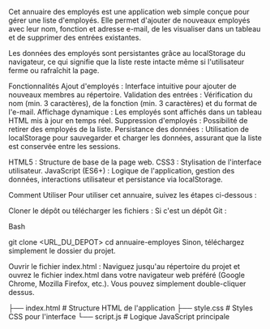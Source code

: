 Cet annuaire des employés est une application web simple conçue pour gérer une liste d'employés. 
Elle permet d'ajouter de nouveaux employés avec leur nom, fonction et adresse e-mail, 
de les visualiser dans un tableau et de supprimer des entrées existantes.

Les données des employés sont persistantes grâce au localStorage du navigateur, 
ce qui signifie que la liste reste intacte même si l'utilisateur ferme ou rafraîchit la page.

Fonctionnalités
Ajout d'employés : Interface intuitive pour ajouter de nouveaux membres au répertoire.
Validation des entrées : Vérification du nom (min. 3 caractères), de la fonction (min. 3 caractères) et du format de l'e-mail.
Affichage dynamique : Les employés sont affichés dans un tableau HTML mis à jour en temps réel.
Suppression d'employés : Possibilité de retirer des employés de la liste.
Persistance des données : Utilisation de localStorage pour sauvegarder et charger les données, assurant que la liste est conservée entre les sessions.

HTML5 : Structure de base de la page web.
CSS3 : Stylisation de l'interface utilisateur.
JavaScript (ES6+) : Logique de l'application, gestion des données, interactions utilisateur et persistance via localStorage.

Comment Utiliser
Pour utiliser cet annuaire, suivez les étapes ci-dessous :

Cloner le dépôt ou télécharger les fichiers :
Si c'est un dépôt Git :

Bash

git clone <URL_DU_DEPOT>
cd annuaire-employes
Sinon, téléchargez simplement le dossier du projet.

Ouvrir le fichier index.html :
Naviguez jusqu'au répertoire du projet et ouvrez le fichier index.html dans votre navigateur web préféré (Google Chrome, Mozilla Firefox, etc.). Vous pouvez simplement double-cliquer dessus.

├── index.html          # Structure HTML de l'application
├── style.css           # Styles CSS pour l'interface
└── script.js           # Logique JavaScript principale
